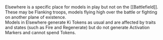 Elsewhere is a specific place for models in play but not on the [[Battlefield]].  
These may be Flanking troops, models flying high over the battle or fighting on another plane of existence.  
Models in Elsewhere generate Ki Tokens as usual and are affected by traits and states (such as Fire and Regenerate) but do not generate Activation Markers and cannot spend Tokens.